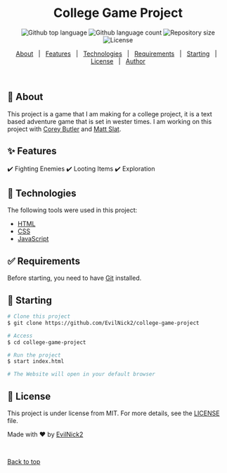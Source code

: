 <h1 align="center">College Game Project</h1>

<p align="center">
  <img alt="Github top language" src="https://img.shields.io/github/languages/top/EvilNick2/college-game-project?color=56BEB8">

  <img alt="Github language count" src="https://img.shields.io/github/languages/count/EvilNick2/college-game-project?color=56BEB8">

  <img alt="Repository size" src="https://img.shields.io/github/repo-size/EvilNick2/college-game-project?color=56BEB8">

  <img alt="License" src="https://img.shields.io/github/license/EvilNick2/college-game-project?color=56BEB8">
</p>

<p align="center">
  <a href="#dart-about">About</a> &#xa0; | &#xa0; 
  <a href="#sparkles-features">Features</a> &#xa0; | &#xa0;
  <a href="#rocket-technologies">Technologies</a> &#xa0; | &#xa0;
  <a href="#white_check_mark-requirements">Requirements</a> &#xa0; | &#xa0;
  <a href="#checkered_flag-starting">Starting</a> &#xa0; | &#xa0;
  <a href="#memo-license">License</a> &#xa0; | &#xa0;
  <a href="https://github.com/EvilNick2" target="_blank">Author</a>
</p>

<br>

## :dart: About ##

This project is a game that I am making for a college project, it is a text based adventure game that is set in wester times. I am working on this project with [Corey Butler](https://github.com/coreybutler2106) and [Matt Slat](https://github.com/MattSlat1).

## :sparkles: Features ##

:heavy_check_mark: Fighting Enemies
:heavy_check_mark: Looting Items
:heavy_check_mark: Exploration

## :rocket: Technologies ##

The following tools were used in this project:

- [HTML](https://html.spec.whatwg.org/multipage/)
- [CSS](https://www.w3.org/Style/CSS/Overview.en.html)
- [JavaScript](https://ecma-international.org/publications-and-standards/standards/ecma-262/)

## :white_check_mark: Requirements ##

Before starting, you need to have [Git](https://git-scm.com) installed.

## :checkered_flag: Starting ##

```bash
# Clone this project
$ git clone https://github.com/EvilNick2/college-game-project

# Access
$ cd college-game-project

# Run the project
$ start index.html

# The Website will open in your default browser
```

## :memo: License ##

This project is under license from MIT. For more details, see the [LICENSE](LICENSE.md) file.


Made with :heart: by <a href="https://github.com/EvilNick2" target="_blank">EvilNick2</a>

&#xa0;

<a href="#top">Back to top</a>

